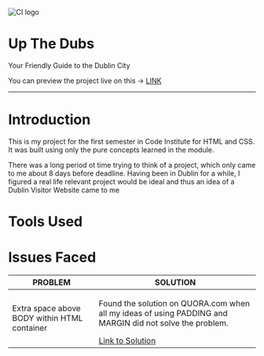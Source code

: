 ![CI logo](https://codeinstitute.s3.amazonaws.com/fullstack/ci_logo_small.png)

<h1 class="display-3">Up The Dubs</h1>
<p class="display-5">Your Friendly Guide to the Dublin City</p>
<p>You can preview the project live on this -> <a href="https://iehpk.github.io/p1-up-the-dubs/" class="link-text">LINK</a></p>
<hr>
<h1>Introduction</h1>
<p>This is my project for the first semester in Code Institute for HTML and CSS. It was built using only the pure concepts learned in the module.</p>
<p>There was a long period ot time trying to think of a project, which only came to me about 8 days before deadline. Having been in Dublin for a while, I figured a real life relevant project would be ideal and thus an idea of a Dublin Visitor Website came to me</p>
<h1>Tools Used</h1>
<h1>Issues Faced</h1>
<table class="table table-bordered">
    <thead>
        <tr>
            <th>PROBLEM</th>
            <th>SOLUTION</th>
        </tr>
    </thead>
    <tbody>
        <tr>
            <td>Extra space above BODY within HTML container</td>
            <td>
                <p>Found the solution on QUORA.com when all my ideas of using PADDING and MARGIN did not solve the problem.</p>
                <a href="https://www.quora.com/How-do-I-remove-the-space-at-the-top-of-a-webpage-with-CSS/answer/Rohit-Kumar-Shrivastava-5">Link to Solution</a>
            </td>
        </tr>
    </tbody>
</table>
